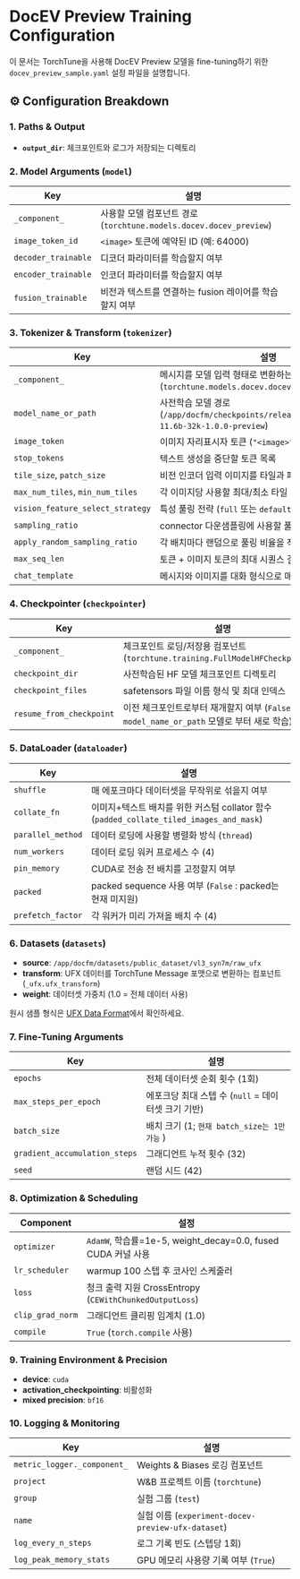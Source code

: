 # DocEV Preview Training Configuration

이 문서는 TorchTune을 사용해 DocEV Preview 모델을 fine-tuning하기 위한 `docev_preview_sample.yaml` 설정 파일을 설명합니다.


## ⚙️ Configuration Breakdown

### 1. Paths & Output

- **`output_dir`**: 체크포인트와 로그가 저장되는 디렉토리

### 2. Model Arguments (`model`)

| Key                 | 설명                                                                                         |
|---------------------|--------------------------------------------------------------------------------------------|
| `_component_`       | 사용할 모델 컴포넌트 경로 (`torchtune.models.docev.docev_preview`)                          |
| `image_token_id`    | `<image>` 토큰에 예약된 ID (예: 64000)                                                      |
| `decoder_trainable` | 디코더 파라미터를 학습할지 여부                                                           |
| `encoder_trainable` | 인코더 파라미터를 학습할지 여부                                                           |
| `fusion_trainable`  | 비전과 텍스트를 연결하는 fusion 레이어를 학습할지 여부                                     |

### 3. Tokenizer & Transform (`tokenizer`)

| Key                           | 설명                                                                                                        |
|-------------------------------|-----------------------------------------------------------------------------------------------------------|
| `_component_`                 | 메시지를 모델 입력 형태로 변환하는 컴포넌트 (`torchtune.models.docev.docev_preview_transform`)          |
| `model_name_or_path`          | 사전학습 모델 경로 (`/app/docfm/checkpoints/release_models/docev-11.6b-32k-1.0.0-preview`)               |
| `image_token`                 | 이미지 자리표시자 토큰 (`"<image>"`)                                                                      |
| `stop_tokens`                 | 텍스트 생성을 중단할 토큰 목록                                                                              |
| `tile_size`, `patch_size`     | 비전 인코더 입력 이미지를 타일과 패치로 분할할 크기                                                       |
| `max_num_tiles`, `min_num_tiles` | 각 이미지당 사용할 최대/최소 타일 개수                                                                    |
| `vision_feature_select_strategy` | 특성 풀링 전략 (`full` 또는 `default`)                                                              |
| `sampling_ratio`              | connector 다운샘플링에 사용할 풀링 비율 목록 ([2,3])                                                       |
| `apply_random_sampling_ratio` | 각 배치마다 랜덤으로 풀링 비율을 적용할지 여부                                                            |
| `max_seq_len`                 | 토큰 + 이미지 토큰의 최대 시퀀스 길이 (8192)                                                               |
| `chat_template`               | 메시지와 이미지를 대화 형식으로 매핑하는 Jinja2 템플릿                                                     |

### 4. Checkpointer (`checkpointer`)

| Key                      | 설명                                                                                              |
|--------------------------|-------------------------------------------------------------------------------------------------|
| `_component_`            | 체크포인트 로딩/저장용 컴포넌트 (`torchtune.training.FullModelHFCheckpointer`)                 |
| `checkpoint_dir`         | 사전학습된 HF 모델 체크포인트 디렉토리                                                        |
| `checkpoint_files`       | safetensors 파일 이름 형식 및 최대 인덱스                                                      |
| `resume_from_checkpoint` | 이전 체크포인트로부터 재개할지 여부 (`False` = `model_name_or_path` 모델로 부터 새로 학습)                                        |

### 5. DataLoader (`dataloader`)

| Key                | 설명                                                                                           |
|--------------------|----------------------------------------------------------------------------------------------|
| `shuffle`          | 매 에포크마다 데이터셋을 무작위로 섞을지 여부                                                 |
| `collate_fn`       | 이미지+텍스트 배치를 위한 커스텀 collator 함수 (`padded_collate_tiled_images_and_mask`)     |
| `parallel_method`  | 데이터 로딩에 사용할 병렬화 방식 (`thread`)                                                   |
| `num_workers`      | 데이터 로딩 워커 프로세스 수 (4)                                                              |
| `pin_memory`       | CUDA로 전송 전 배치를 고정할지 여부                                                           |
| `packed`           | packed sequence 사용 여부 (`False` : packed는 현재 미지원)                                                         |
| `prefetch_factor`  | 각 워커가 미리 가져올 배치 수 (4)                                                            |

### 6. Datasets (`datasets`)

- **source**: `/app/docfm/datasets/public_dataset/vl3_syn7m/raw_ufx`
- **transform**: UFX 데이터를 TorchTune Message 포맷으로 변환하는 컴포넌트 (`_ufx.ufx_transform`)
- **weight**: 데이터셋 가중치 (1.0 = 전체 데이터 사용)

원시 샘플 형식은 [UFX Data Format](https://www.notion.so/UFX-481838e18be44a8cb3f1b4fd0725c08a?pvs=21)에서 확인하세요.

### 7. Fine-Tuning Arguments

| Key                         | 설명                                                            |
|-----------------------------|----------------------------------------------------------------|
| `epochs`                    | 전체 데이터셋 순회 횟수 (1회)                                  |
| `max_steps_per_epoch`       | 에포크당 최대 스텝 수 (`null` = 데이터셋 크기 기반)            |
| `batch_size`                | 배치 크기 (1; `현재 batch_size는 1만 가능` )                               |
| `gradient_accumulation_steps` | 그래디언트 누적 횟수 (32)                                     |
| `seed`                      | 랜덤 시드 (42)                                                 |

### 8. Optimization & Scheduling

| Component      | 설정                                                                       |
|----------------|---------------------------------------------------------------------------|
| `optimizer`    | `AdamW`, 학습률=1e-5, weight_decay=0.0, fused CUDA 커널 사용             |
| `lr_scheduler` | warmup 100 스텝 후 코사인 스케줄러                                        |
| `loss`         | 청크 출력 지원 CrossEntropy (`CEWithChunkedOutputLoss`)                   |
| `clip_grad_norm` | 그래디언트 클리핑 임계치 (1.0)                                           |
| `compile`      | `True` (`torch.compile` 사용)                                             |

### 9. Training Environment & Precision

- **device**: `cuda`
- **activation_checkpointing**: 비활성화
- **mixed precision**: `bf16`

### 10. Logging & Monitoring

| Key                         | 설명                                                         |
|-----------------------------|-------------------------------------------------------------|
| `metric_logger._component_` | Weights & Biases 로깅 컴포넌트                              |
| `project`                   | W&B 프로젝트 이름 (`torchtune`)                            |
| `group`                     | 실험 그룹 (`test`)                                         |
| `name`                      | 실험 이름 (`experiment-docev-preview-ufx-dataset`)        |
| `log_every_n_steps`         | 로그 기록 빈도 (스텝당 1회)                                 |
| `log_peak_memory_stats`     | GPU 메모리 사용량 기록 여부 (`True`)                       |

